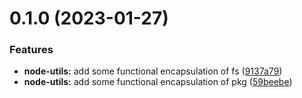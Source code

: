 # 0.1.0 (2023-01-27)


### Features

* **node-utils:** add some functional encapsulation of fs ([9137a79](https://github.com/chengpeiquan/bassist/commit/9137a7919e1a251a9a6e7bfc4c838bc86c708ebf))
* **node-utils:** add some functional encapsulation of pkg ([59beebe](https://github.com/chengpeiquan/bassist/commit/59beebee09f616095c670c3f09a2d6321af090f0))



